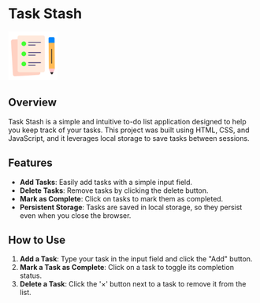 # Task Stash

![Task Stash](images/icon.png)

## Overview
Task Stash is a simple and intuitive to-do list application designed to help you keep track of your tasks. This project was built using HTML, CSS, and JavaScript, and it leverages local storage to save tasks between sessions.

## Features
- **Add Tasks**: Easily add tasks with a simple input field.
- **Delete Tasks**: Remove tasks by clicking the delete button.
- **Mark as Complete**: Click on tasks to mark them as completed.
- **Persistent Storage**: Tasks are saved in local storage, so they persist even when you close the browser.


## How to Use

1. **Add a Task**: Type your task in the input field and click the "Add" button.
2. **Mark a Task as Complete**: Click on a task to toggle its completion status.
3. **Delete a Task**: Click the '×' button next to a task to remove it from the list.

